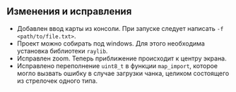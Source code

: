 ## Изменения и исправления
- Добавлен ввод карты из консоли. При запуске следует написать `-f <path/to/file.txt>`.
- Проект можно собирать под windows. Для этого необходима установка библиотеки `raylib`.
- Исправлен zoom. Теперь приближение происходит к центру экрана.
- Исправлено переполнение `uint8_t` в функции `map_import`, которое могло вызвать ошибку в случае загрузки чанка, целиком состоящего из стрелочек одного типа.